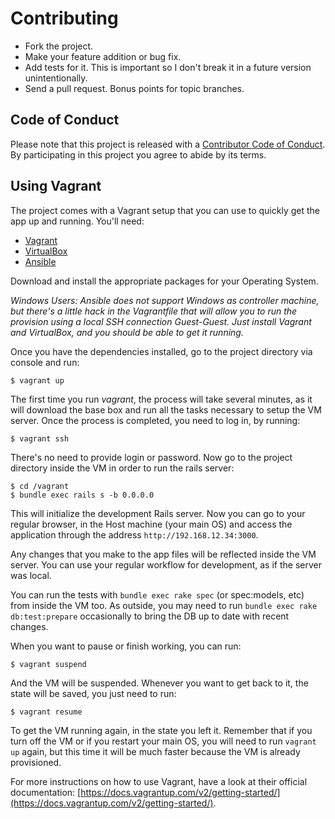 # Contributing

 * Fork the project.
 * Make your feature addition or bug fix.
 * Add tests for it. This is important so I don't break it in a future version unintentionally.
 * Send a pull request. Bonus points for topic branches.

## Code of Conduct

Please note that this project is released with a [Contributor Code of Conduct](CODE_OF_CONDUCT.md). By participating in this project you agree to abide by its terms.

## Using Vagrant

The project comes with a Vagrant setup that you can use to quickly get the app up and running. You'll need:

 * [Vagrant](https://www.vagrantup.com/downloads.html)
 * [VirtualBox](https://www.virtualbox.org/wiki/Downloads)
 * [Ansible](http://docs.ansible.com/intro_installation.html)

Download and install the appropriate packages for your Operating System.

_Windows Users: Ansible does not support Windows as controller machine, but there's a little hack in the Vagrantfile that will allow you to run the provision using a local
SSH connection Guest-Guest. Just install Vagrant and VirtualBox, and you should be able to get it running._

Once you have the dependencies installed, go to the project directory via console and run:

    $ vagrant up

The first time you run _vagrant_, the process will take several minutes, as it will download the base box and run all the tasks necessary to setup the VM server.
Once the process is completed, you need to log in, by running:

    $ vagrant ssh

There's no need to provide login or password. Now go to the project directory inside the VM in order to run the rails server:

    $ cd /vagrant
    $ bundle exec rails s -b 0.0.0.0

This will initialize the development Rails server.
Now you can go to your regular browser, in the Host machine (your main OS) and access the application through the address `http://192.168.12.34:3000`.

Any changes that you make to the app files will be reflected inside the VM server. You can use your regular workflow for development, as if the server was local.

You can run the tests with `bundle exec rake spec` (or spec:models, etc) from inside the VM too. As outside, you may need to run `bundle exec rake db:test:prepare` occasionally to bring the DB up to date with recent changes.

When you want to pause or finish working, you can run:

    $ vagrant suspend

And the VM will be suspended. Whenever you want to get back to it, the state will be saved, you just need to run:

    $ vagrant resume

To get the VM running again, in the state you left it. Remember that if you turn off the VM or if you restart your main OS, you will need to run `vagrant up` again, but this time
it will be much faster because the VM is already provisioned.

For more instructions on how to use Vagrant, have a look at their official documentation: [https://docs.vagrantup.com/v2/getting-started/](https://docs.vagrantup.com/v2/getting-started/).
